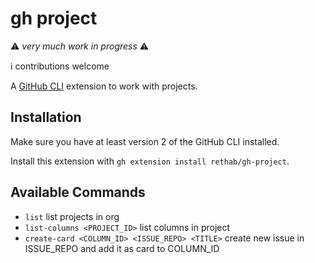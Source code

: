 # gh project

⚠️  _very much work in progress_  ⚠️

ℹ️   contributions welcome

A [GitHub CLI](https://cli.github.com/) extension to work with projects.

## Installation

Make sure you have at least version 2 of the GitHub CLI installed.

Install this extension with `gh extension install rethab/gh-project`.

## Available Commands

- `list` list projects in org
- `list-columns <PROJECT_ID>` list columns in project
- `create-card <COLUMN_ID> <ISSUE_REPO> <TITLE>` create new issue in ISSUE_REPO and add it as card to COLUMN_ID

